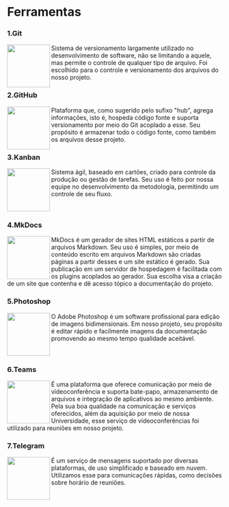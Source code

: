 <h1>Ferramentas</h1>


<h3>1.Git</h3>
<p>
    <img align="left" width="100px" height="100px" src="https://git-scm.com/images/logos/downloads/Git-Icon-1788C.png"/>
    Sistema de versionamento largamente utilizado no desenvolvimento de software, não se limitando a aquele, mas permite o controle de qualquer tipo de arquivo. Foi escolhido para o controle e versionamento dos arquivos do nosso projeto.
</p>


<h3>2.GitHub</h3>
<p>
    <img align="left" width="100px" height="100px" src="https://github.githubassets.com/images/modules/logos_page/GitHub-Mark.png"/>
    Plataforma que, como sugerido pelo sufixo "hub", agrega informações, isto é, hospeda código fonte e suporta versionamento por meio do Git acoplado a esse. Seu propósito é armazenar todo o código fonte, como também os arquivos desse projeto.
</p>


<h3>3.Kanban</h3>
<p>
    <img align="left" width="100px" height="100px" src="https://media-exp1.licdn.com/dms/image/C560BAQHGQSPllVQbsg/company-logo_200_200/0?e=2159024400&v=beta&t=zS00X9Rg1D8tJlp3LnRl39YPxWCF6UT4gfcZPaG-YzA"/>
    Sistema ágil, baseado em cartões, criado para controle da produção ou gestão de tarefas. Seu uso é feito por nossa equipe no desenvolvimento da metodologia, permitindo um controle de seu fluxo.
</p>

<br>
<h3>4.MkDocs</h3>
<p>
    <img align="left" width="100px" height="100px" src="https://dashboard.snapcraft.io/site_media/appmedia/2019/12/61556938-3c337400-aa63-11e9-9ec1-a3ba5643a1a6.png"/>
    MkDocs é um gerador de sites HTML estáticos a partir de arquivos Markdown. Seu uso é simples, por meio de conteúdo escrito em arquivos Markdown são criadas páginas a partir desses e um site estático é gerado. Sua publicação em um servidor de hospedagem é facilitada com os plugins acoplados ao gerador. Sua escolha visa a criação de um site que contenha e dê acesso tópico a documentação do projeto.
</p>


<h3>5.Photoshop</h3>
<p>
    <img align="left" width="100px" height="100px" src="https://upload.wikimedia.org/wikipedia/commons/2/20/Photoshop_CC_icon.png"/>
    O Adobe Photoshop é um software profissional para edição de imagens bidimensionais. Em nosso projeto, seu propósito é editar rápido e facilmente imagens da documentação promovendo ao mesmo tempo qualidade aceitável.
</p>

<br>
<h3>6.Teams</h3>
<p>
    <img align="left" width="100px" height="100px" src="https://upload.wikimedia.org/wikipedia/commons/thumb/c/c9/Microsoft_Office_Teams_%282018%E2%80%93present%29.svg/1101px-Microsoft_Office_Teams_%282018%E2%80%93present%29.svg.png"/>
    É uma plataforma que oferece comunicação por meio de vídeoconferência e suporta bate-papo, armazenamento de arquivos e integração de aplicativos ao mesmo ambiente. Pela sua boa qualidade na comunicação e serviços oferecidos, além da aquisição por meio de nossa Universidade, esse serviço de vídeoconferências foi utilizado para reuniões em nosso projeto.
</p>    


<h3>7.Telegram</h3>
<p>
    <img align="left" width="100px" height="100px" src="https://banner2.cleanpng.com/20190621/xra/kisspng-telegram-portable-network-graphics-scalable-vector-hd-telegram-telegram-logo-png-free-unlimited-d-5d0d894e836ee2.1879891415611682065384.jpg"/>
    É um serviço de mensagens suportado por diversas plataformas, de uso simplificado e baseado em nuvem. Utilizamos esse para comunicações rápidas, como decisões sobre horário de reuniões.
</p>